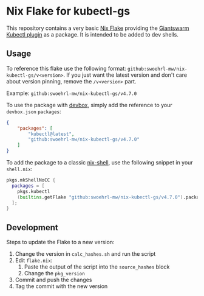 # Nix Flake for kubectl-gs

This repository contains a very basic [Nix Flake](https://nixos.wiki/wiki/Flakes) providing the [Giantswarm Kubectl plugin](https://github.com/giantswarm/kubectl-gs) as a package. It is intended to be added to dev shells.

## Usage

To reference this flake use the following format: `github:swoehrl-mw/nix-kubectl-gs/v<version>`. If you just want the latest version and don't care about version pinning, remove the `/v<version>` part.

Example: `github:swoehrl-mw/nix-kubectl-gs/v4.7.0`

To use the package with [devbox](https://www.jetify.com/devbox/docs/), simply add the reference to your `devbox.json` `packages`:

```json
{
    "packages": [
        "kubectl@latest",
        "github:swoehrl-mw/nix-kubectl-gs/v4.7.0"
    ]
}
```

To add the package to a classic [nix-shell](https://nix.dev/tutorials/first-steps/declarative-shell), use the following snippet in your `shell.nix`:

```nix
pkgs.mkShellNoCC {
  packages = [
    pkgs.kubectl
    (builtins.getFlake "github:swoehrl-mw/nix-kubectl-gs/v4.7.0").packages.${builtins.currentSystem}.kubectl-gs
  ];
}
```

## Development

Steps to update the Flake to a new version:

1. Change the version in `calc_hashes.sh` and run the script
2. Edit `flake.nix`:
   1. Paste the output of the script into the `source_hashes` block
   2. Change the `pkg_version`
3. Commit and push the changes
4. Tag the commit with the new version
